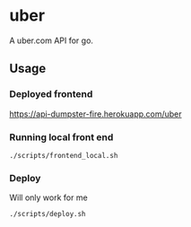 # uber

A uber.com API for go.

## Usage

### Deployed frontend

https://api-dumpster-fire.herokuapp.com/uber

### Running local front end

```
./scripts/frontend_local.sh
```

### Deploy

Will only work for me

```
./scripts/deploy.sh
```